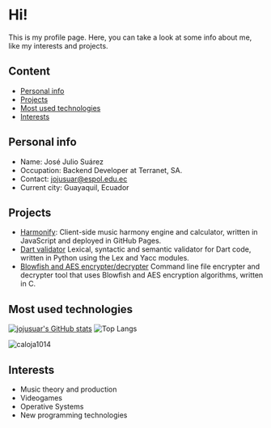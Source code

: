# Hi!
This is my profile page. Here, you can take a look at some info about me, like my interests
and projects.
## Content
* [Personal info](#personal-info)
* [Projects](#projects)
* [Most used technologies](#most-used-technologies)
* [Interests](#interests)
## Personal info
* Name: José Julio Suárez
* Occupation: Backend Developer at Terranet, SA.
* Contact: jojusuar@espol.edu.ec
* Current city: Guayaquil, Ecuador
## Projects
* [Harmonify](https://jojusuar.github.io/Harmonify/index.html):
  Client-side music harmony engine and calculator, written in JavaScript and deployed in GitHub Pages.
* [Dart validator](https://github.com/jojusuar/DartInterpreter) Lexical, syntactic and semantic validator for Dart code, written in Python using the Lex and Yacc modules.
* [Blowfish and AES encrypter/decrypter](https://github.com/jojusuar/Blowfish_AES_encrypter) Command line file encrypter and decrypter tool that uses Blowfish and AES encryption algorithms, written in C.

## Most used technologies
[![jojusuar's GitHub stats](https://github-readme-stats.vercel.app/api?username=jojusuar&theme=tokyonight)](https://github.com/jojusuar) ![Top Langs](https://github-readme-stats.vercel.app/api/top-langs/?username=jojusuar&layout=compact&theme=radical)

<p><img align="center" src="https://github-readme-streak-stats.herokuapp.com/?user=jojusuar&theme=dark&background=0d1117&date_format=M%20j%5B%2C%20Y%5D" alt="caloja1014" /></p>

## Interests
* Music theory and production
* Videogames
* Operative Systems
* New programming technologies

